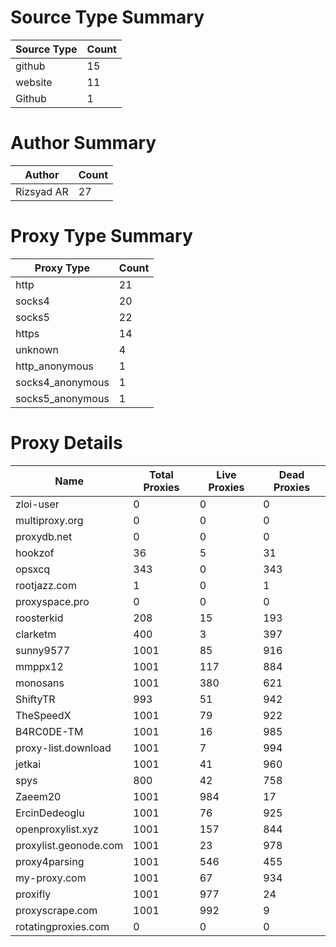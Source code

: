 # Source Type Summary

| Source Type | Count |
|-------------|-------|
| github | 15 |
| website | 11 |
| Github | 1 |


# Author Summary

| Author | Count |
|--------|-------|
| Rizsyad AR | 27 |


# Proxy Type Summary

| Proxy Type | Count |
|------------|-------|
| http | 21 |
| socks4 | 20 |
| socks5 | 22 |
| https | 14 |
| unknown | 4 |
| http_anonymous | 1 |
| socks4_anonymous | 1 |
| socks5_anonymous | 1 |


# Proxy Details

| Name | Total Proxies | Live Proxies | Dead Proxies |
|------|---------------|--------------|---------------|
| zloi-user | 0 | 0 | 0 |
| multiproxy.org | 0 | 0 | 0 |
| proxydb.net | 0 | 0 | 0 |
| hookzof | 36 | 5 | 31 |
| opsxcq | 343 | 0 | 343 |
| rootjazz.com | 1 | 0 | 1 |
| proxyspace.pro | 0 | 0 | 0 |
| roosterkid | 208 | 15 | 193 |
| clarketm | 400 | 3 | 397 |
| sunny9577 | 1001 | 85 | 916 |
| mmppx12 | 1001 | 117 | 884 |
| monosans | 1001 | 380 | 621 |
| ShiftyTR | 993 | 51 | 942 |
| TheSpeedX | 1001 | 79 | 922 |
| B4RC0DE-TM | 1001 | 16 | 985 |
| proxy-list.download | 1001 | 7 | 994 |
| jetkai | 1001 | 41 | 960 |
| spys | 800 | 42 | 758 |
| Zaeem20 | 1001 | 984 | 17 |
| ErcinDedeoglu | 1001 | 76 | 925 |
| openproxylist.xyz | 1001 | 157 | 844 |
| proxylist.geonode.com | 1001 | 23 | 978 |
| proxy4parsing | 1001 | 546 | 455 |
| my-proxy.com | 1001 | 67 | 934 |
| proxifly | 1001 | 977 | 24 |
| proxyscrape.com | 1001 | 992 | 9 |
| rotatingproxies.com | 0 | 0 | 0 |
